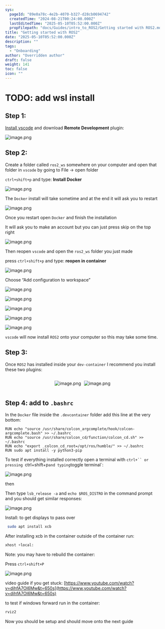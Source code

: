 ```yaml
---
sys:
  pageId: "89e0a78c-4e2b-4070-b327-d28cb0694742"
  createdTime: "2024-08-21T00:24:00.000Z"
  lastEditedTime: "2025-05-10T05:52:00.000Z"
  propFilepath: "docs/Guides/intro_to_ROS2/Getting started with ROS2.md"
title: "Getting started with ROS2"
date: "2025-05-10T05:52:00.000Z"
description: ""
tags:
  - "Onboarding"
author: "Overridden author"
draft: false
weight: 141
toc: false
icon: ""
---
```


# TODO: add wsl install

## Step 1:

[Install vscode](https://code.visualstudio.com/download) and download **Remote Development** plugin:

![image.png](https://prod-files-secure.s3.us-west-2.amazonaws.com/d518164a-d88e-44d1-a4ee-3adb3bd8bce0/efb52993-1881-4a40-b95e-6f020334f022/image.png?X-Amz-Algorithm=AWS4-HMAC-SHA256&X-Amz-Content-Sha256=UNSIGNED-PAYLOAD&X-Amz-Credential=ASIAZI2LB466TJXJWVOK%2F20250618%2Fus-west-2%2Fs3%2Faws4_request&X-Amz-Date=20250618T171031Z&X-Amz-Expires=3600&X-Amz-Security-Token=IQoJb3JpZ2luX2VjEKj%2F%2F%2F%2F%2F%2F%2F%2F%2F%2FwEaCXVzLXdlc3QtMiJIMEYCIQDVrDXClITiiIpPdoOhyuAOojvT3X7e%2BcD96p90K3P7rgIhAJ8UQsSXZJw8qhdXF0cA4VzRt6PlaCoSXSzE%2B6ITeMqwKogECJH%2F%2F%2F%2F%2F%2F%2F%2F%2F%2FwEQABoMNjM3NDIzMTgzODA1IgzEy3sH6ucjH5tVu2oq3ANwzTPXGaFY5WS7XyAaVPy7viYRYITIoDJy6f%2Bl3JOgXU%2F%2FFwxUlnmTf%2FseFAHLTYcDBvPbARBqhwiwtzmeIDJh%2B%2FZao33zyK7GFhDtXltu5tWP4Iyyp%2F2TEYp3nbMHLRgIJ%2Bv3yWqxKq4ILvxNQgqMEwCWMRvQRYfBBF5s2LlNr36p8CJmGKrDr92Y99OAlFjLnqY1i%2FOpxaSNU6Ww2ytxnF5AnbV6Js39geNaXhDUsQv33ZuLfNAQx4JD8EX7b%2BySUbE9F2LMfRMSkd9tIvw5nih7rMUk3KnkBErXjTxrKAxp%2B5uB6OaP12vMH10qtiFeLie7QlzhM4hBTppnTVeN17CVRrxT5E4Nvuw6py4Zc2LNFSJnOjLiiTN9hCu%2FWJukDPb94Eox6UpRn1dUlhii3RSbjhhiVi6OWzAPT5mR%2BxNwYAB5BAuDaIqij%2BaG64WieoQit9XHfd3%2BsSQKotlfscL4eemby8HtM6NKXHL3hs3GgS0RPrU8sIZ8tXZ7pcAsTCSWzb9jAwVRCSGX96luc9a%2BLG94in0RD3RFls59EiDjr6tZPn8Agej8a8psInGWQ4t3SVcZGpAWBZqTilxxuOsA%2BjeitACz0yanX4zgbIjRhNXeTyqsAmmr2zDTxsvCBjqkAcCZceHrLl9n8cltDk2NRG%2BJRbFrmG%2F%2Bf0ZxB7BscntcjN3XN9Fu7dKumY08aH3v3tulPdW21DbOTeh171XGAfT7GMtnR3JhCECtcu1r8t5etKPkmJHZGnVHkoyHkhZg0BdkA12OW%2BPS5qduaC%2FCsULuYUZShOTvc9ZhUcC1RiTnN50VgRG1wVT69A0ctxMF%2FbIDU1lpgt%2B8VJbq%2Fozu9G0wQ%2FHX&X-Amz-Signature=59628775058c138051cb2dca6e6470c5f4d341aeb3cb1689a283d518bc209c16&X-Amz-SignedHeaders=host&x-amz-checksum-mode=ENABLED&x-id=GetObject)

## Step 2:

Create a folder called `ros2_ws` somewhere on your computer and open that folder in `vscode` by going to File → open folder 

`ctrl+shift+p` and type: **Install Docker**

![image.png](https://prod-files-secure.s3.us-west-2.amazonaws.com/d518164a-d88e-44d1-a4ee-3adb3bd8bce0/2269dc0e-1cd5-47ff-bceb-c04ad9b2eab0/image.png?X-Amz-Algorithm=AWS4-HMAC-SHA256&X-Amz-Content-Sha256=UNSIGNED-PAYLOAD&X-Amz-Credential=ASIAZI2LB466TJXJWVOK%2F20250618%2Fus-west-2%2Fs3%2Faws4_request&X-Amz-Date=20250618T171031Z&X-Amz-Expires=3600&X-Amz-Security-Token=IQoJb3JpZ2luX2VjEKj%2F%2F%2F%2F%2F%2F%2F%2F%2F%2FwEaCXVzLXdlc3QtMiJIMEYCIQDVrDXClITiiIpPdoOhyuAOojvT3X7e%2BcD96p90K3P7rgIhAJ8UQsSXZJw8qhdXF0cA4VzRt6PlaCoSXSzE%2B6ITeMqwKogECJH%2F%2F%2F%2F%2F%2F%2F%2F%2F%2FwEQABoMNjM3NDIzMTgzODA1IgzEy3sH6ucjH5tVu2oq3ANwzTPXGaFY5WS7XyAaVPy7viYRYITIoDJy6f%2Bl3JOgXU%2F%2FFwxUlnmTf%2FseFAHLTYcDBvPbARBqhwiwtzmeIDJh%2B%2FZao33zyK7GFhDtXltu5tWP4Iyyp%2F2TEYp3nbMHLRgIJ%2Bv3yWqxKq4ILvxNQgqMEwCWMRvQRYfBBF5s2LlNr36p8CJmGKrDr92Y99OAlFjLnqY1i%2FOpxaSNU6Ww2ytxnF5AnbV6Js39geNaXhDUsQv33ZuLfNAQx4JD8EX7b%2BySUbE9F2LMfRMSkd9tIvw5nih7rMUk3KnkBErXjTxrKAxp%2B5uB6OaP12vMH10qtiFeLie7QlzhM4hBTppnTVeN17CVRrxT5E4Nvuw6py4Zc2LNFSJnOjLiiTN9hCu%2FWJukDPb94Eox6UpRn1dUlhii3RSbjhhiVi6OWzAPT5mR%2BxNwYAB5BAuDaIqij%2BaG64WieoQit9XHfd3%2BsSQKotlfscL4eemby8HtM6NKXHL3hs3GgS0RPrU8sIZ8tXZ7pcAsTCSWzb9jAwVRCSGX96luc9a%2BLG94in0RD3RFls59EiDjr6tZPn8Agej8a8psInGWQ4t3SVcZGpAWBZqTilxxuOsA%2BjeitACz0yanX4zgbIjRhNXeTyqsAmmr2zDTxsvCBjqkAcCZceHrLl9n8cltDk2NRG%2BJRbFrmG%2F%2Bf0ZxB7BscntcjN3XN9Fu7dKumY08aH3v3tulPdW21DbOTeh171XGAfT7GMtnR3JhCECtcu1r8t5etKPkmJHZGnVHkoyHkhZg0BdkA12OW%2BPS5qduaC%2FCsULuYUZShOTvc9ZhUcC1RiTnN50VgRG1wVT69A0ctxMF%2FbIDU1lpgt%2B8VJbq%2Fozu9G0wQ%2FHX&X-Amz-Signature=87d0975b648695ede749b6c7da20a63beddaf8b18787914b058933ce83ab7a5c&X-Amz-SignedHeaders=host&x-amz-checksum-mode=ENABLED&x-id=GetObject)

The `Docker` install will take sometime and at the end it will ask you to restart

![image.png](https://prod-files-secure.s3.us-west-2.amazonaws.com/d518164a-d88e-44d1-a4ee-3adb3bd8bce0/ed233f78-be33-4b1f-b89c-9c346c0e961e/image.png?X-Amz-Algorithm=AWS4-HMAC-SHA256&X-Amz-Content-Sha256=UNSIGNED-PAYLOAD&X-Amz-Credential=ASIAZI2LB466TJXJWVOK%2F20250618%2Fus-west-2%2Fs3%2Faws4_request&X-Amz-Date=20250618T171031Z&X-Amz-Expires=3600&X-Amz-Security-Token=IQoJb3JpZ2luX2VjEKj%2F%2F%2F%2F%2F%2F%2F%2F%2F%2FwEaCXVzLXdlc3QtMiJIMEYCIQDVrDXClITiiIpPdoOhyuAOojvT3X7e%2BcD96p90K3P7rgIhAJ8UQsSXZJw8qhdXF0cA4VzRt6PlaCoSXSzE%2B6ITeMqwKogECJH%2F%2F%2F%2F%2F%2F%2F%2F%2F%2FwEQABoMNjM3NDIzMTgzODA1IgzEy3sH6ucjH5tVu2oq3ANwzTPXGaFY5WS7XyAaVPy7viYRYITIoDJy6f%2Bl3JOgXU%2F%2FFwxUlnmTf%2FseFAHLTYcDBvPbARBqhwiwtzmeIDJh%2B%2FZao33zyK7GFhDtXltu5tWP4Iyyp%2F2TEYp3nbMHLRgIJ%2Bv3yWqxKq4ILvxNQgqMEwCWMRvQRYfBBF5s2LlNr36p8CJmGKrDr92Y99OAlFjLnqY1i%2FOpxaSNU6Ww2ytxnF5AnbV6Js39geNaXhDUsQv33ZuLfNAQx4JD8EX7b%2BySUbE9F2LMfRMSkd9tIvw5nih7rMUk3KnkBErXjTxrKAxp%2B5uB6OaP12vMH10qtiFeLie7QlzhM4hBTppnTVeN17CVRrxT5E4Nvuw6py4Zc2LNFSJnOjLiiTN9hCu%2FWJukDPb94Eox6UpRn1dUlhii3RSbjhhiVi6OWzAPT5mR%2BxNwYAB5BAuDaIqij%2BaG64WieoQit9XHfd3%2BsSQKotlfscL4eemby8HtM6NKXHL3hs3GgS0RPrU8sIZ8tXZ7pcAsTCSWzb9jAwVRCSGX96luc9a%2BLG94in0RD3RFls59EiDjr6tZPn8Agej8a8psInGWQ4t3SVcZGpAWBZqTilxxuOsA%2BjeitACz0yanX4zgbIjRhNXeTyqsAmmr2zDTxsvCBjqkAcCZceHrLl9n8cltDk2NRG%2BJRbFrmG%2F%2Bf0ZxB7BscntcjN3XN9Fu7dKumY08aH3v3tulPdW21DbOTeh171XGAfT7GMtnR3JhCECtcu1r8t5etKPkmJHZGnVHkoyHkhZg0BdkA12OW%2BPS5qduaC%2FCsULuYUZShOTvc9ZhUcC1RiTnN50VgRG1wVT69A0ctxMF%2FbIDU1lpgt%2B8VJbq%2Fozu9G0wQ%2FHX&X-Amz-Signature=56dbca96a0b07955d88312ab59419c87fe6588fbac2f0610440c90bb7c585671&X-Amz-SignedHeaders=host&x-amz-checksum-mode=ENABLED&x-id=GetObject)

Once you restart open `Docker` and finish the installation

It will ask you to make an account but you can just press skip on the top right

![image.png](https://prod-files-secure.s3.us-west-2.amazonaws.com/d518164a-d88e-44d1-a4ee-3adb3bd8bce0/21010ad9-1659-4fd9-9f59-9932a09b2a3d/image.png?X-Amz-Algorithm=AWS4-HMAC-SHA256&X-Amz-Content-Sha256=UNSIGNED-PAYLOAD&X-Amz-Credential=ASIAZI2LB466TJXJWVOK%2F20250618%2Fus-west-2%2Fs3%2Faws4_request&X-Amz-Date=20250618T171031Z&X-Amz-Expires=3600&X-Amz-Security-Token=IQoJb3JpZ2luX2VjEKj%2F%2F%2F%2F%2F%2F%2F%2F%2F%2FwEaCXVzLXdlc3QtMiJIMEYCIQDVrDXClITiiIpPdoOhyuAOojvT3X7e%2BcD96p90K3P7rgIhAJ8UQsSXZJw8qhdXF0cA4VzRt6PlaCoSXSzE%2B6ITeMqwKogECJH%2F%2F%2F%2F%2F%2F%2F%2F%2F%2FwEQABoMNjM3NDIzMTgzODA1IgzEy3sH6ucjH5tVu2oq3ANwzTPXGaFY5WS7XyAaVPy7viYRYITIoDJy6f%2Bl3JOgXU%2F%2FFwxUlnmTf%2FseFAHLTYcDBvPbARBqhwiwtzmeIDJh%2B%2FZao33zyK7GFhDtXltu5tWP4Iyyp%2F2TEYp3nbMHLRgIJ%2Bv3yWqxKq4ILvxNQgqMEwCWMRvQRYfBBF5s2LlNr36p8CJmGKrDr92Y99OAlFjLnqY1i%2FOpxaSNU6Ww2ytxnF5AnbV6Js39geNaXhDUsQv33ZuLfNAQx4JD8EX7b%2BySUbE9F2LMfRMSkd9tIvw5nih7rMUk3KnkBErXjTxrKAxp%2B5uB6OaP12vMH10qtiFeLie7QlzhM4hBTppnTVeN17CVRrxT5E4Nvuw6py4Zc2LNFSJnOjLiiTN9hCu%2FWJukDPb94Eox6UpRn1dUlhii3RSbjhhiVi6OWzAPT5mR%2BxNwYAB5BAuDaIqij%2BaG64WieoQit9XHfd3%2BsSQKotlfscL4eemby8HtM6NKXHL3hs3GgS0RPrU8sIZ8tXZ7pcAsTCSWzb9jAwVRCSGX96luc9a%2BLG94in0RD3RFls59EiDjr6tZPn8Agej8a8psInGWQ4t3SVcZGpAWBZqTilxxuOsA%2BjeitACz0yanX4zgbIjRhNXeTyqsAmmr2zDTxsvCBjqkAcCZceHrLl9n8cltDk2NRG%2BJRbFrmG%2F%2Bf0ZxB7BscntcjN3XN9Fu7dKumY08aH3v3tulPdW21DbOTeh171XGAfT7GMtnR3JhCECtcu1r8t5etKPkmJHZGnVHkoyHkhZg0BdkA12OW%2BPS5qduaC%2FCsULuYUZShOTvc9ZhUcC1RiTnN50VgRG1wVT69A0ctxMF%2FbIDU1lpgt%2B8VJbq%2Fozu9G0wQ%2FHX&X-Amz-Signature=6847ef11e86b506fa4dcb8ed09a112d50a37f274f28887147047b12980594d45&X-Amz-SignedHeaders=host&x-amz-checksum-mode=ENABLED&x-id=GetObject)

Then reopen `vscode` and open the `ros2_ws` folder you just made

press `ctrl+shift+p` and type: **reopen in container**

![image.png](https://prod-files-secure.s3.us-west-2.amazonaws.com/d518164a-d88e-44d1-a4ee-3adb3bd8bce0/4e93b8c2-41ad-488c-8095-c74205196118/image.png?X-Amz-Algorithm=AWS4-HMAC-SHA256&X-Amz-Content-Sha256=UNSIGNED-PAYLOAD&X-Amz-Credential=ASIAZI2LB466TJXJWVOK%2F20250618%2Fus-west-2%2Fs3%2Faws4_request&X-Amz-Date=20250618T171031Z&X-Amz-Expires=3600&X-Amz-Security-Token=IQoJb3JpZ2luX2VjEKj%2F%2F%2F%2F%2F%2F%2F%2F%2F%2FwEaCXVzLXdlc3QtMiJIMEYCIQDVrDXClITiiIpPdoOhyuAOojvT3X7e%2BcD96p90K3P7rgIhAJ8UQsSXZJw8qhdXF0cA4VzRt6PlaCoSXSzE%2B6ITeMqwKogECJH%2F%2F%2F%2F%2F%2F%2F%2F%2F%2FwEQABoMNjM3NDIzMTgzODA1IgzEy3sH6ucjH5tVu2oq3ANwzTPXGaFY5WS7XyAaVPy7viYRYITIoDJy6f%2Bl3JOgXU%2F%2FFwxUlnmTf%2FseFAHLTYcDBvPbARBqhwiwtzmeIDJh%2B%2FZao33zyK7GFhDtXltu5tWP4Iyyp%2F2TEYp3nbMHLRgIJ%2Bv3yWqxKq4ILvxNQgqMEwCWMRvQRYfBBF5s2LlNr36p8CJmGKrDr92Y99OAlFjLnqY1i%2FOpxaSNU6Ww2ytxnF5AnbV6Js39geNaXhDUsQv33ZuLfNAQx4JD8EX7b%2BySUbE9F2LMfRMSkd9tIvw5nih7rMUk3KnkBErXjTxrKAxp%2B5uB6OaP12vMH10qtiFeLie7QlzhM4hBTppnTVeN17CVRrxT5E4Nvuw6py4Zc2LNFSJnOjLiiTN9hCu%2FWJukDPb94Eox6UpRn1dUlhii3RSbjhhiVi6OWzAPT5mR%2BxNwYAB5BAuDaIqij%2BaG64WieoQit9XHfd3%2BsSQKotlfscL4eemby8HtM6NKXHL3hs3GgS0RPrU8sIZ8tXZ7pcAsTCSWzb9jAwVRCSGX96luc9a%2BLG94in0RD3RFls59EiDjr6tZPn8Agej8a8psInGWQ4t3SVcZGpAWBZqTilxxuOsA%2BjeitACz0yanX4zgbIjRhNXeTyqsAmmr2zDTxsvCBjqkAcCZceHrLl9n8cltDk2NRG%2BJRbFrmG%2F%2Bf0ZxB7BscntcjN3XN9Fu7dKumY08aH3v3tulPdW21DbOTeh171XGAfT7GMtnR3JhCECtcu1r8t5etKPkmJHZGnVHkoyHkhZg0BdkA12OW%2BPS5qduaC%2FCsULuYUZShOTvc9ZhUcC1RiTnN50VgRG1wVT69A0ctxMF%2FbIDU1lpgt%2B8VJbq%2Fozu9G0wQ%2FHX&X-Amz-Signature=213903a543ad43b03667e7764f8d30ee827d01332b5078bc9edfa114a9528268&X-Amz-SignedHeaders=host&x-amz-checksum-mode=ENABLED&x-id=GetObject)

Choose “Add configuration to workspace”

![image.png](https://prod-files-secure.s3.us-west-2.amazonaws.com/d518164a-d88e-44d1-a4ee-3adb3bd8bce0/9560b282-5060-4989-ba37-97e7b2c22476/image.png?X-Amz-Algorithm=AWS4-HMAC-SHA256&X-Amz-Content-Sha256=UNSIGNED-PAYLOAD&X-Amz-Credential=ASIAZI2LB466TJXJWVOK%2F20250618%2Fus-west-2%2Fs3%2Faws4_request&X-Amz-Date=20250618T171031Z&X-Amz-Expires=3600&X-Amz-Security-Token=IQoJb3JpZ2luX2VjEKj%2F%2F%2F%2F%2F%2F%2F%2F%2F%2FwEaCXVzLXdlc3QtMiJIMEYCIQDVrDXClITiiIpPdoOhyuAOojvT3X7e%2BcD96p90K3P7rgIhAJ8UQsSXZJw8qhdXF0cA4VzRt6PlaCoSXSzE%2B6ITeMqwKogECJH%2F%2F%2F%2F%2F%2F%2F%2F%2F%2FwEQABoMNjM3NDIzMTgzODA1IgzEy3sH6ucjH5tVu2oq3ANwzTPXGaFY5WS7XyAaVPy7viYRYITIoDJy6f%2Bl3JOgXU%2F%2FFwxUlnmTf%2FseFAHLTYcDBvPbARBqhwiwtzmeIDJh%2B%2FZao33zyK7GFhDtXltu5tWP4Iyyp%2F2TEYp3nbMHLRgIJ%2Bv3yWqxKq4ILvxNQgqMEwCWMRvQRYfBBF5s2LlNr36p8CJmGKrDr92Y99OAlFjLnqY1i%2FOpxaSNU6Ww2ytxnF5AnbV6Js39geNaXhDUsQv33ZuLfNAQx4JD8EX7b%2BySUbE9F2LMfRMSkd9tIvw5nih7rMUk3KnkBErXjTxrKAxp%2B5uB6OaP12vMH10qtiFeLie7QlzhM4hBTppnTVeN17CVRrxT5E4Nvuw6py4Zc2LNFSJnOjLiiTN9hCu%2FWJukDPb94Eox6UpRn1dUlhii3RSbjhhiVi6OWzAPT5mR%2BxNwYAB5BAuDaIqij%2BaG64WieoQit9XHfd3%2BsSQKotlfscL4eemby8HtM6NKXHL3hs3GgS0RPrU8sIZ8tXZ7pcAsTCSWzb9jAwVRCSGX96luc9a%2BLG94in0RD3RFls59EiDjr6tZPn8Agej8a8psInGWQ4t3SVcZGpAWBZqTilxxuOsA%2BjeitACz0yanX4zgbIjRhNXeTyqsAmmr2zDTxsvCBjqkAcCZceHrLl9n8cltDk2NRG%2BJRbFrmG%2F%2Bf0ZxB7BscntcjN3XN9Fu7dKumY08aH3v3tulPdW21DbOTeh171XGAfT7GMtnR3JhCECtcu1r8t5etKPkmJHZGnVHkoyHkhZg0BdkA12OW%2BPS5qduaC%2FCsULuYUZShOTvc9ZhUcC1RiTnN50VgRG1wVT69A0ctxMF%2FbIDU1lpgt%2B8VJbq%2Fozu9G0wQ%2FHX&X-Amz-Signature=97eb2412cc86c99f5d909a777bca2985f869e3f98616c9163b49158314e40a4b&X-Amz-SignedHeaders=host&x-amz-checksum-mode=ENABLED&x-id=GetObject)

![image.png](https://prod-files-secure.s3.us-west-2.amazonaws.com/d518164a-d88e-44d1-a4ee-3adb3bd8bce0/2ee63f81-886b-48e8-a553-dc6e5eac99e4/image.png?X-Amz-Algorithm=AWS4-HMAC-SHA256&X-Amz-Content-Sha256=UNSIGNED-PAYLOAD&X-Amz-Credential=ASIAZI2LB466TJXJWVOK%2F20250618%2Fus-west-2%2Fs3%2Faws4_request&X-Amz-Date=20250618T171031Z&X-Amz-Expires=3600&X-Amz-Security-Token=IQoJb3JpZ2luX2VjEKj%2F%2F%2F%2F%2F%2F%2F%2F%2F%2FwEaCXVzLXdlc3QtMiJIMEYCIQDVrDXClITiiIpPdoOhyuAOojvT3X7e%2BcD96p90K3P7rgIhAJ8UQsSXZJw8qhdXF0cA4VzRt6PlaCoSXSzE%2B6ITeMqwKogECJH%2F%2F%2F%2F%2F%2F%2F%2F%2F%2FwEQABoMNjM3NDIzMTgzODA1IgzEy3sH6ucjH5tVu2oq3ANwzTPXGaFY5WS7XyAaVPy7viYRYITIoDJy6f%2Bl3JOgXU%2F%2FFwxUlnmTf%2FseFAHLTYcDBvPbARBqhwiwtzmeIDJh%2B%2FZao33zyK7GFhDtXltu5tWP4Iyyp%2F2TEYp3nbMHLRgIJ%2Bv3yWqxKq4ILvxNQgqMEwCWMRvQRYfBBF5s2LlNr36p8CJmGKrDr92Y99OAlFjLnqY1i%2FOpxaSNU6Ww2ytxnF5AnbV6Js39geNaXhDUsQv33ZuLfNAQx4JD8EX7b%2BySUbE9F2LMfRMSkd9tIvw5nih7rMUk3KnkBErXjTxrKAxp%2B5uB6OaP12vMH10qtiFeLie7QlzhM4hBTppnTVeN17CVRrxT5E4Nvuw6py4Zc2LNFSJnOjLiiTN9hCu%2FWJukDPb94Eox6UpRn1dUlhii3RSbjhhiVi6OWzAPT5mR%2BxNwYAB5BAuDaIqij%2BaG64WieoQit9XHfd3%2BsSQKotlfscL4eemby8HtM6NKXHL3hs3GgS0RPrU8sIZ8tXZ7pcAsTCSWzb9jAwVRCSGX96luc9a%2BLG94in0RD3RFls59EiDjr6tZPn8Agej8a8psInGWQ4t3SVcZGpAWBZqTilxxuOsA%2BjeitACz0yanX4zgbIjRhNXeTyqsAmmr2zDTxsvCBjqkAcCZceHrLl9n8cltDk2NRG%2BJRbFrmG%2F%2Bf0ZxB7BscntcjN3XN9Fu7dKumY08aH3v3tulPdW21DbOTeh171XGAfT7GMtnR3JhCECtcu1r8t5etKPkmJHZGnVHkoyHkhZg0BdkA12OW%2BPS5qduaC%2FCsULuYUZShOTvc9ZhUcC1RiTnN50VgRG1wVT69A0ctxMF%2FbIDU1lpgt%2B8VJbq%2Fozu9G0wQ%2FHX&X-Amz-Signature=4c0099e6e42a0d79f4d6d6448a7565126fa084bd89c7485b440fd0563cdb71fa&X-Amz-SignedHeaders=host&x-amz-checksum-mode=ENABLED&x-id=GetObject)

![image.png](https://prod-files-secure.s3.us-west-2.amazonaws.com/d518164a-d88e-44d1-a4ee-3adb3bd8bce0/ae1580b2-b048-407e-aed9-b584224a7a04/image.png?X-Amz-Algorithm=AWS4-HMAC-SHA256&X-Amz-Content-Sha256=UNSIGNED-PAYLOAD&X-Amz-Credential=ASIAZI2LB466TJXJWVOK%2F20250618%2Fus-west-2%2Fs3%2Faws4_request&X-Amz-Date=20250618T171031Z&X-Amz-Expires=3600&X-Amz-Security-Token=IQoJb3JpZ2luX2VjEKj%2F%2F%2F%2F%2F%2F%2F%2F%2F%2FwEaCXVzLXdlc3QtMiJIMEYCIQDVrDXClITiiIpPdoOhyuAOojvT3X7e%2BcD96p90K3P7rgIhAJ8UQsSXZJw8qhdXF0cA4VzRt6PlaCoSXSzE%2B6ITeMqwKogECJH%2F%2F%2F%2F%2F%2F%2F%2F%2F%2FwEQABoMNjM3NDIzMTgzODA1IgzEy3sH6ucjH5tVu2oq3ANwzTPXGaFY5WS7XyAaVPy7viYRYITIoDJy6f%2Bl3JOgXU%2F%2FFwxUlnmTf%2FseFAHLTYcDBvPbARBqhwiwtzmeIDJh%2B%2FZao33zyK7GFhDtXltu5tWP4Iyyp%2F2TEYp3nbMHLRgIJ%2Bv3yWqxKq4ILvxNQgqMEwCWMRvQRYfBBF5s2LlNr36p8CJmGKrDr92Y99OAlFjLnqY1i%2FOpxaSNU6Ww2ytxnF5AnbV6Js39geNaXhDUsQv33ZuLfNAQx4JD8EX7b%2BySUbE9F2LMfRMSkd9tIvw5nih7rMUk3KnkBErXjTxrKAxp%2B5uB6OaP12vMH10qtiFeLie7QlzhM4hBTppnTVeN17CVRrxT5E4Nvuw6py4Zc2LNFSJnOjLiiTN9hCu%2FWJukDPb94Eox6UpRn1dUlhii3RSbjhhiVi6OWzAPT5mR%2BxNwYAB5BAuDaIqij%2BaG64WieoQit9XHfd3%2BsSQKotlfscL4eemby8HtM6NKXHL3hs3GgS0RPrU8sIZ8tXZ7pcAsTCSWzb9jAwVRCSGX96luc9a%2BLG94in0RD3RFls59EiDjr6tZPn8Agej8a8psInGWQ4t3SVcZGpAWBZqTilxxuOsA%2BjeitACz0yanX4zgbIjRhNXeTyqsAmmr2zDTxsvCBjqkAcCZceHrLl9n8cltDk2NRG%2BJRbFrmG%2F%2Bf0ZxB7BscntcjN3XN9Fu7dKumY08aH3v3tulPdW21DbOTeh171XGAfT7GMtnR3JhCECtcu1r8t5etKPkmJHZGnVHkoyHkhZg0BdkA12OW%2BPS5qduaC%2FCsULuYUZShOTvc9ZhUcC1RiTnN50VgRG1wVT69A0ctxMF%2FbIDU1lpgt%2B8VJbq%2Fozu9G0wQ%2FHX&X-Amz-Signature=330c58e598814e3dae9b0ee338d54f3a34f115102d0d41d175681855697fde6b&X-Amz-SignedHeaders=host&x-amz-checksum-mode=ENABLED&x-id=GetObject)

![image.png](https://prod-files-secure.s3.us-west-2.amazonaws.com/d518164a-d88e-44d1-a4ee-3adb3bd8bce0/53255b28-f75e-430f-b9e3-c0ac8577e42b/image.png?X-Amz-Algorithm=AWS4-HMAC-SHA256&X-Amz-Content-Sha256=UNSIGNED-PAYLOAD&X-Amz-Credential=ASIAZI2LB466TJXJWVOK%2F20250618%2Fus-west-2%2Fs3%2Faws4_request&X-Amz-Date=20250618T171031Z&X-Amz-Expires=3600&X-Amz-Security-Token=IQoJb3JpZ2luX2VjEKj%2F%2F%2F%2F%2F%2F%2F%2F%2F%2FwEaCXVzLXdlc3QtMiJIMEYCIQDVrDXClITiiIpPdoOhyuAOojvT3X7e%2BcD96p90K3P7rgIhAJ8UQsSXZJw8qhdXF0cA4VzRt6PlaCoSXSzE%2B6ITeMqwKogECJH%2F%2F%2F%2F%2F%2F%2F%2F%2F%2FwEQABoMNjM3NDIzMTgzODA1IgzEy3sH6ucjH5tVu2oq3ANwzTPXGaFY5WS7XyAaVPy7viYRYITIoDJy6f%2Bl3JOgXU%2F%2FFwxUlnmTf%2FseFAHLTYcDBvPbARBqhwiwtzmeIDJh%2B%2FZao33zyK7GFhDtXltu5tWP4Iyyp%2F2TEYp3nbMHLRgIJ%2Bv3yWqxKq4ILvxNQgqMEwCWMRvQRYfBBF5s2LlNr36p8CJmGKrDr92Y99OAlFjLnqY1i%2FOpxaSNU6Ww2ytxnF5AnbV6Js39geNaXhDUsQv33ZuLfNAQx4JD8EX7b%2BySUbE9F2LMfRMSkd9tIvw5nih7rMUk3KnkBErXjTxrKAxp%2B5uB6OaP12vMH10qtiFeLie7QlzhM4hBTppnTVeN17CVRrxT5E4Nvuw6py4Zc2LNFSJnOjLiiTN9hCu%2FWJukDPb94Eox6UpRn1dUlhii3RSbjhhiVi6OWzAPT5mR%2BxNwYAB5BAuDaIqij%2BaG64WieoQit9XHfd3%2BsSQKotlfscL4eemby8HtM6NKXHL3hs3GgS0RPrU8sIZ8tXZ7pcAsTCSWzb9jAwVRCSGX96luc9a%2BLG94in0RD3RFls59EiDjr6tZPn8Agej8a8psInGWQ4t3SVcZGpAWBZqTilxxuOsA%2BjeitACz0yanX4zgbIjRhNXeTyqsAmmr2zDTxsvCBjqkAcCZceHrLl9n8cltDk2NRG%2BJRbFrmG%2F%2Bf0ZxB7BscntcjN3XN9Fu7dKumY08aH3v3tulPdW21DbOTeh171XGAfT7GMtnR3JhCECtcu1r8t5etKPkmJHZGnVHkoyHkhZg0BdkA12OW%2BPS5qduaC%2FCsULuYUZShOTvc9ZhUcC1RiTnN50VgRG1wVT69A0ctxMF%2FbIDU1lpgt%2B8VJbq%2Fozu9G0wQ%2FHX&X-Amz-Signature=69d226759f3cdc3bdce0968e040f09c470046f6503d5cd3a89f070f0550d948f&X-Amz-SignedHeaders=host&x-amz-checksum-mode=ENABLED&x-id=GetObject)

![image.png](https://prod-files-secure.s3.us-west-2.amazonaws.com/d518164a-d88e-44d1-a4ee-3adb3bd8bce0/7c562767-5af9-4ffb-97d1-327bcdf4ee00/image.png?X-Amz-Algorithm=AWS4-HMAC-SHA256&X-Amz-Content-Sha256=UNSIGNED-PAYLOAD&X-Amz-Credential=ASIAZI2LB466TJXJWVOK%2F20250618%2Fus-west-2%2Fs3%2Faws4_request&X-Amz-Date=20250618T171031Z&X-Amz-Expires=3600&X-Amz-Security-Token=IQoJb3JpZ2luX2VjEKj%2F%2F%2F%2F%2F%2F%2F%2F%2F%2FwEaCXVzLXdlc3QtMiJIMEYCIQDVrDXClITiiIpPdoOhyuAOojvT3X7e%2BcD96p90K3P7rgIhAJ8UQsSXZJw8qhdXF0cA4VzRt6PlaCoSXSzE%2B6ITeMqwKogECJH%2F%2F%2F%2F%2F%2F%2F%2F%2F%2FwEQABoMNjM3NDIzMTgzODA1IgzEy3sH6ucjH5tVu2oq3ANwzTPXGaFY5WS7XyAaVPy7viYRYITIoDJy6f%2Bl3JOgXU%2F%2FFwxUlnmTf%2FseFAHLTYcDBvPbARBqhwiwtzmeIDJh%2B%2FZao33zyK7GFhDtXltu5tWP4Iyyp%2F2TEYp3nbMHLRgIJ%2Bv3yWqxKq4ILvxNQgqMEwCWMRvQRYfBBF5s2LlNr36p8CJmGKrDr92Y99OAlFjLnqY1i%2FOpxaSNU6Ww2ytxnF5AnbV6Js39geNaXhDUsQv33ZuLfNAQx4JD8EX7b%2BySUbE9F2LMfRMSkd9tIvw5nih7rMUk3KnkBErXjTxrKAxp%2B5uB6OaP12vMH10qtiFeLie7QlzhM4hBTppnTVeN17CVRrxT5E4Nvuw6py4Zc2LNFSJnOjLiiTN9hCu%2FWJukDPb94Eox6UpRn1dUlhii3RSbjhhiVi6OWzAPT5mR%2BxNwYAB5BAuDaIqij%2BaG64WieoQit9XHfd3%2BsSQKotlfscL4eemby8HtM6NKXHL3hs3GgS0RPrU8sIZ8tXZ7pcAsTCSWzb9jAwVRCSGX96luc9a%2BLG94in0RD3RFls59EiDjr6tZPn8Agej8a8psInGWQ4t3SVcZGpAWBZqTilxxuOsA%2BjeitACz0yanX4zgbIjRhNXeTyqsAmmr2zDTxsvCBjqkAcCZceHrLl9n8cltDk2NRG%2BJRbFrmG%2F%2Bf0ZxB7BscntcjN3XN9Fu7dKumY08aH3v3tulPdW21DbOTeh171XGAfT7GMtnR3JhCECtcu1r8t5etKPkmJHZGnVHkoyHkhZg0BdkA12OW%2BPS5qduaC%2FCsULuYUZShOTvc9ZhUcC1RiTnN50VgRG1wVT69A0ctxMF%2FbIDU1lpgt%2B8VJbq%2Fozu9G0wQ%2FHX&X-Amz-Signature=7ca453e63165dcc4bb085c0c33a7dfbf8497e600bc9a99fe532f68643a12e753&X-Amz-SignedHeaders=host&x-amz-checksum-mode=ENABLED&x-id=GetObject)

`vscode` will now install `ROS2` onto your computer so this may take some time.

## Step 3:

Once `ROS2` has installed inside your `dev-container` I recommend you install these two plugins:

<div style="display: flex;flex-direction: row; column-gap:10px; max-width: 630px;justify-content: center;">
<div>

![image.png](https://prod-files-secure.s3.us-west-2.amazonaws.com/d518164a-d88e-44d1-a4ee-3adb3bd8bce0/3fc3d550-5a54-4ba1-ba6b-faa01cdb7369/image.png?X-Amz-Algorithm=AWS4-HMAC-SHA256&X-Amz-Content-Sha256=UNSIGNED-PAYLOAD&X-Amz-Credential=ASIAZI2LB466WI7DTELZ%2F20250618%2Fus-west-2%2Fs3%2Faws4_request&X-Amz-Date=20250618T171036Z&X-Amz-Expires=3600&X-Amz-Security-Token=IQoJb3JpZ2luX2VjEKf%2F%2F%2F%2F%2F%2F%2F%2F%2F%2FwEaCXVzLXdlc3QtMiJHMEUCIEJOlW71%2BAuy%2BrBD7H63GzZcW%2BW2EkYs6VTPkmNwfjRsAiEA6l1fgVnIW%2Bk%2BLcOn4o8eUp6Ppsy0%2BDW6CzGk4aS4MtoqiAQIkP%2F%2F%2F%2F%2F%2F%2F%2F%2F%2FARAAGgw2Mzc0MjMxODM4MDUiDJG%2BSxbBD2AbXWR7kCrcA9qW4aCejA%2Fk0cNe05Yx5j0f%2FDk9KzGl%2Bt0GkonL%2BPwMmmLGROOPQZEIDW%2BjaK%2BV3O3%2Btku0I58NptkZcQn79p1FfyhVHR5%2Fd8HSf6Ei1FkKSlLmavn9FLEsTrN1iBLsnvKAhXGywbygUrxlxFN9N6%2F8UW9D1SXIUID1ewZTjNn5dMhn9%2Byt5uhPPW%2BuE57wFTUrqgmELuVRCBzMVj1IvXOs7wVSxEPh%2FIiqNc2FQ3hEEX8PFSajWDEO7Cyb43648kCgTkhCdrq0nI7dVoujd4EVPOngFyl9uVskf0%2BadiEps%2FlmHCKGF0DDoeQnEqDNDYMbX%2FOmgZmz3Mflv2CRF5fXC7uRkRDR%2BE92AQEaGOgYpPfhhd7pT9xZDlIBoRQ8bNiAL%2FhNYn8qxs51T6ALAcYUGX4%2B6tEsC0F21IsaFIcIGAlUp9r0VWIEnoi3Ez0j9y1DakAvDlZh8haoUMb46e4wIcFaLHDvvFwUgIIsRHpPmzKu7%2BmMoo1HD2C2VrnpYj27i58%2F1BHQceWtSKwKvQI1Y6Th1Tx6smbs%2BO%2FyCQta0lhQz6voU5uWoSg9NeS8hoQOEolq8kGHuiuRBs6nlkQs%2BCUX8lciubxmTODTT%2FbXq2UO%2F%2By6TgAbpvANMNmvy8IGOqUB1Pq%2FmUYA7BP3RceTDqzfYB1wT71Q3pmrMbnkr8Dv5WA55bWiamtWEOo9VsCNRed3b7C3Cd6jRu8kcsoBM2MX%2FKG2SDS1fG8X1RxurrOnMxYK7P%2F%2Bll%2FBfjdfGQlkaDkuFUtAwNUzoErU7HBYb9r54CLHCYRAasFA%2BUp26onzcWyn6kfHNeoNxcHt%2F6tbpRE4Cb88QErfVJL4tL%2FXEfAbjczAQPki&X-Amz-Signature=df897701561f112181fa4afbacdb2cf78ce7ded6a584e416a0db6d37e0abb8f5&X-Amz-SignedHeaders=host&x-amz-checksum-mode=ENABLED&x-id=GetObject)

</div>
<div>

![image.png](https://prod-files-secure.s3.us-west-2.amazonaws.com/d518164a-d88e-44d1-a4ee-3adb3bd8bce0/d994cc66-13c2-4093-a5a3-f84cf4601a82/image.png?X-Amz-Algorithm=AWS4-HMAC-SHA256&X-Amz-Content-Sha256=UNSIGNED-PAYLOAD&X-Amz-Credential=ASIAZI2LB4667K2VXEMY%2F20250618%2Fus-west-2%2Fs3%2Faws4_request&X-Amz-Date=20250618T171037Z&X-Amz-Expires=3600&X-Amz-Security-Token=IQoJb3JpZ2luX2VjEKX%2F%2F%2F%2F%2F%2F%2F%2F%2F%2FwEaCXVzLXdlc3QtMiJHMEUCIQCMMj5tduxcKXwPW87Xu2BY2YCoozDnD2X9FoARsFpITgIgJeMZjX29YDqX7tqfhBPveEVJUoImhzfgi28xgRTMV1cqiAQIjv%2F%2F%2F%2F%2F%2F%2F%2F%2F%2FARAAGgw2Mzc0MjMxODM4MDUiDPjmnyzr1twpaa%2FnPircA7KUJEx%2BFRel3vScJHS0SjTSo4mjSbGaK%2F%2FLED9n%2FMOgAJyI0YdBGJsb6VB29hlleZ5lwNGPgGfUuZMQMafgJOgGPJvMjVUb8BCgnNLdZ7PzvjG8woSbVtaCHWLPROmZeyAuZAyS7JY0jNjFofMmworehpAitalNncsmJbyQbB2vE0kQNKvtm7nwK7%2Fif37WJf8B1qFllBgH%2FVRyZkubIT%2BsP4TTQCWHqX%2BHSTb1%2BV60XHI86NBgxa9Ds6nHRtPzEYx1Tyh%2BznBMuYZpjR3h%2FejVCcn0Qb0Ja33A6OhTKLit4SdFOSMwrU0HXSdXM2wayQBHqpyrIv82P8px6QqdLywJ6Sh96Yunxg%2FzfD3xq%2Fkt3yXd7kRITKmFqLfQJmmlIH2F%2F3aBdgduwziBM2G65SEwxlv222DH%2FVeXDHGu6Yl24mf0t6Yc2BBsIzpW8fKAfEFnQ95tdYp7WlZy0HaV4CfAiYbz6mU5H%2FiCG0wLmfnEEYR71qVelNDFPfnyHZn5zRdKHXLk%2FDC5KRFPZfwL0h0C6RZuUOHgnGIxHTueS2HCmetDaW0x7cmBGo0iMhwg9CAs%2FeD%2FTTC8wunowwKDsCVlJjeB8Di7tyzHBK8s7Z0hml2DuJpRBoZzOVyCMIj0ysIGOqUBb5zTATPInODX1XyL5H6yFq%2B5E4Go90LH6wENR0BWMnPZfaYf7n5dAGbFZnN5QhTUEIUIyTxYTYThoadH988O0kQ571R%2FOTl9Yu%2BgoiUQy1wgwkQ6iL1y5zHG5BycinwERkBFIchyv%2BNT82HAnAWhrprFJZXOFnsQq06DmCv4oEt3V0Jzy59gN6D%2BA%2FxuCeZdkRcQaWFIj89eEjWtwoXPCqIWBjmU&X-Amz-Signature=0028153bfaf32f696c8cffca55f5bedc7346b3e51868ddd97a25ce8cbbbd5b2d&X-Amz-SignedHeaders=host&x-amz-checksum-mode=ENABLED&x-id=GetObject)

</div>
</div>

## Step 4: add to `.bashrc`

In the `Docker` file inside the `.devcontainer` folder add this line at the very bottom: 

```docker
RUN echo "source /usr/share/colcon_argcomplete/hook/colcon-argcomplete.bash" >> ~/.bashrc
RUN echo "source /usr/share/colcon_cd/function/colcon_cd.sh" >> ~/.bashrc
RUN echo "export _colcon_cd_root=/opt/ros/humble/" >> ~/.bashrc
RUN sudo apt install -y python3-pip 
```

To test if everything installed correctly open a terminal with `ctrl+`` or pressing `ctrl+shift+p` and typing `toggle terminal`:

![image.png](https://prod-files-secure.s3.us-west-2.amazonaws.com/d518164a-d88e-44d1-a4ee-3adb3bd8bce0/6a4943d8-b04e-4c02-9a58-775f3384d1a5/image.png?X-Amz-Algorithm=AWS4-HMAC-SHA256&X-Amz-Content-Sha256=UNSIGNED-PAYLOAD&X-Amz-Credential=ASIAZI2LB466TJXJWVOK%2F20250618%2Fus-west-2%2Fs3%2Faws4_request&X-Amz-Date=20250618T171031Z&X-Amz-Expires=3600&X-Amz-Security-Token=IQoJb3JpZ2luX2VjEKj%2F%2F%2F%2F%2F%2F%2F%2F%2F%2FwEaCXVzLXdlc3QtMiJIMEYCIQDVrDXClITiiIpPdoOhyuAOojvT3X7e%2BcD96p90K3P7rgIhAJ8UQsSXZJw8qhdXF0cA4VzRt6PlaCoSXSzE%2B6ITeMqwKogECJH%2F%2F%2F%2F%2F%2F%2F%2F%2F%2FwEQABoMNjM3NDIzMTgzODA1IgzEy3sH6ucjH5tVu2oq3ANwzTPXGaFY5WS7XyAaVPy7viYRYITIoDJy6f%2Bl3JOgXU%2F%2FFwxUlnmTf%2FseFAHLTYcDBvPbARBqhwiwtzmeIDJh%2B%2FZao33zyK7GFhDtXltu5tWP4Iyyp%2F2TEYp3nbMHLRgIJ%2Bv3yWqxKq4ILvxNQgqMEwCWMRvQRYfBBF5s2LlNr36p8CJmGKrDr92Y99OAlFjLnqY1i%2FOpxaSNU6Ww2ytxnF5AnbV6Js39geNaXhDUsQv33ZuLfNAQx4JD8EX7b%2BySUbE9F2LMfRMSkd9tIvw5nih7rMUk3KnkBErXjTxrKAxp%2B5uB6OaP12vMH10qtiFeLie7QlzhM4hBTppnTVeN17CVRrxT5E4Nvuw6py4Zc2LNFSJnOjLiiTN9hCu%2FWJukDPb94Eox6UpRn1dUlhii3RSbjhhiVi6OWzAPT5mR%2BxNwYAB5BAuDaIqij%2BaG64WieoQit9XHfd3%2BsSQKotlfscL4eemby8HtM6NKXHL3hs3GgS0RPrU8sIZ8tXZ7pcAsTCSWzb9jAwVRCSGX96luc9a%2BLG94in0RD3RFls59EiDjr6tZPn8Agej8a8psInGWQ4t3SVcZGpAWBZqTilxxuOsA%2BjeitACz0yanX4zgbIjRhNXeTyqsAmmr2zDTxsvCBjqkAcCZceHrLl9n8cltDk2NRG%2BJRbFrmG%2F%2Bf0ZxB7BscntcjN3XN9Fu7dKumY08aH3v3tulPdW21DbOTeh171XGAfT7GMtnR3JhCECtcu1r8t5etKPkmJHZGnVHkoyHkhZg0BdkA12OW%2BPS5qduaC%2FCsULuYUZShOTvc9ZhUcC1RiTnN50VgRG1wVT69A0ctxMF%2FbIDU1lpgt%2B8VJbq%2Fozu9G0wQ%2FHX&X-Amz-Signature=44484fb6855b7bd6de5d3247bcda12d540fcd5da716b43c6824993866e278797&X-Amz-SignedHeaders=host&x-amz-checksum-mode=ENABLED&x-id=GetObject)

then 

Then type `lsb_release -a` and `echo $ROS_DISTRO` in the command prompt and you should get similar responses:

![image.png](https://prod-files-secure.s3.us-west-2.amazonaws.com/d518164a-d88e-44d1-a4ee-3adb3bd8bce0/3e635dec-a805-4e85-8b9e-d000e5b71a4e/image.png?X-Amz-Algorithm=AWS4-HMAC-SHA256&X-Amz-Content-Sha256=UNSIGNED-PAYLOAD&X-Amz-Credential=ASIAZI2LB466TJXJWVOK%2F20250618%2Fus-west-2%2Fs3%2Faws4_request&X-Amz-Date=20250618T171031Z&X-Amz-Expires=3600&X-Amz-Security-Token=IQoJb3JpZ2luX2VjEKj%2F%2F%2F%2F%2F%2F%2F%2F%2F%2FwEaCXVzLXdlc3QtMiJIMEYCIQDVrDXClITiiIpPdoOhyuAOojvT3X7e%2BcD96p90K3P7rgIhAJ8UQsSXZJw8qhdXF0cA4VzRt6PlaCoSXSzE%2B6ITeMqwKogECJH%2F%2F%2F%2F%2F%2F%2F%2F%2F%2FwEQABoMNjM3NDIzMTgzODA1IgzEy3sH6ucjH5tVu2oq3ANwzTPXGaFY5WS7XyAaVPy7viYRYITIoDJy6f%2Bl3JOgXU%2F%2FFwxUlnmTf%2FseFAHLTYcDBvPbARBqhwiwtzmeIDJh%2B%2FZao33zyK7GFhDtXltu5tWP4Iyyp%2F2TEYp3nbMHLRgIJ%2Bv3yWqxKq4ILvxNQgqMEwCWMRvQRYfBBF5s2LlNr36p8CJmGKrDr92Y99OAlFjLnqY1i%2FOpxaSNU6Ww2ytxnF5AnbV6Js39geNaXhDUsQv33ZuLfNAQx4JD8EX7b%2BySUbE9F2LMfRMSkd9tIvw5nih7rMUk3KnkBErXjTxrKAxp%2B5uB6OaP12vMH10qtiFeLie7QlzhM4hBTppnTVeN17CVRrxT5E4Nvuw6py4Zc2LNFSJnOjLiiTN9hCu%2FWJukDPb94Eox6UpRn1dUlhii3RSbjhhiVi6OWzAPT5mR%2BxNwYAB5BAuDaIqij%2BaG64WieoQit9XHfd3%2BsSQKotlfscL4eemby8HtM6NKXHL3hs3GgS0RPrU8sIZ8tXZ7pcAsTCSWzb9jAwVRCSGX96luc9a%2BLG94in0RD3RFls59EiDjr6tZPn8Agej8a8psInGWQ4t3SVcZGpAWBZqTilxxuOsA%2BjeitACz0yanX4zgbIjRhNXeTyqsAmmr2zDTxsvCBjqkAcCZceHrLl9n8cltDk2NRG%2BJRbFrmG%2F%2Bf0ZxB7BscntcjN3XN9Fu7dKumY08aH3v3tulPdW21DbOTeh171XGAfT7GMtnR3JhCECtcu1r8t5etKPkmJHZGnVHkoyHkhZg0BdkA12OW%2BPS5qduaC%2FCsULuYUZShOTvc9ZhUcC1RiTnN50VgRG1wVT69A0ctxMF%2FbIDU1lpgt%2B8VJbq%2Fozu9G0wQ%2FHX&X-Amz-Signature=3d84dc71cc8000c7957c9501aee8ae4a93ae5de4a139fe018e6655984201779e&X-Amz-SignedHeaders=host&x-amz-checksum-mode=ENABLED&x-id=GetObject)

Install:  to get displays to pass over

```bash
 sudo apt install xcb
```

After installing xcb in the container outside of the container run:

```python
xhost +local:
```

Note: you may have to rebuild the container:

Press `ctrl+shift+P`

![image.png](https://prod-files-secure.s3.us-west-2.amazonaws.com/d518164a-d88e-44d1-a4ee-3adb3bd8bce0/6c2be660-2618-4c38-9c26-53554f7a0b7b/image.png?X-Amz-Algorithm=AWS4-HMAC-SHA256&X-Amz-Content-Sha256=UNSIGNED-PAYLOAD&X-Amz-Credential=ASIAZI2LB466TJXJWVOK%2F20250618%2Fus-west-2%2Fs3%2Faws4_request&X-Amz-Date=20250618T171031Z&X-Amz-Expires=3600&X-Amz-Security-Token=IQoJb3JpZ2luX2VjEKj%2F%2F%2F%2F%2F%2F%2F%2F%2F%2FwEaCXVzLXdlc3QtMiJIMEYCIQDVrDXClITiiIpPdoOhyuAOojvT3X7e%2BcD96p90K3P7rgIhAJ8UQsSXZJw8qhdXF0cA4VzRt6PlaCoSXSzE%2B6ITeMqwKogECJH%2F%2F%2F%2F%2F%2F%2F%2F%2F%2FwEQABoMNjM3NDIzMTgzODA1IgzEy3sH6ucjH5tVu2oq3ANwzTPXGaFY5WS7XyAaVPy7viYRYITIoDJy6f%2Bl3JOgXU%2F%2FFwxUlnmTf%2FseFAHLTYcDBvPbARBqhwiwtzmeIDJh%2B%2FZao33zyK7GFhDtXltu5tWP4Iyyp%2F2TEYp3nbMHLRgIJ%2Bv3yWqxKq4ILvxNQgqMEwCWMRvQRYfBBF5s2LlNr36p8CJmGKrDr92Y99OAlFjLnqY1i%2FOpxaSNU6Ww2ytxnF5AnbV6Js39geNaXhDUsQv33ZuLfNAQx4JD8EX7b%2BySUbE9F2LMfRMSkd9tIvw5nih7rMUk3KnkBErXjTxrKAxp%2B5uB6OaP12vMH10qtiFeLie7QlzhM4hBTppnTVeN17CVRrxT5E4Nvuw6py4Zc2LNFSJnOjLiiTN9hCu%2FWJukDPb94Eox6UpRn1dUlhii3RSbjhhiVi6OWzAPT5mR%2BxNwYAB5BAuDaIqij%2BaG64WieoQit9XHfd3%2BsSQKotlfscL4eemby8HtM6NKXHL3hs3GgS0RPrU8sIZ8tXZ7pcAsTCSWzb9jAwVRCSGX96luc9a%2BLG94in0RD3RFls59EiDjr6tZPn8Agej8a8psInGWQ4t3SVcZGpAWBZqTilxxuOsA%2BjeitACz0yanX4zgbIjRhNXeTyqsAmmr2zDTxsvCBjqkAcCZceHrLl9n8cltDk2NRG%2BJRbFrmG%2F%2Bf0ZxB7BscntcjN3XN9Fu7dKumY08aH3v3tulPdW21DbOTeh171XGAfT7GMtnR3JhCECtcu1r8t5etKPkmJHZGnVHkoyHkhZg0BdkA12OW%2BPS5qduaC%2FCsULuYUZShOTvc9ZhUcC1RiTnN50VgRG1wVT69A0ctxMF%2FbIDU1lpgt%2B8VJbq%2Fozu9G0wQ%2FHX&X-Amz-Signature=508554dd39887f04a169b03364c24e1ffb1072601c109df13ed8027629730146&X-Amz-SignedHeaders=host&x-amz-checksum-mode=ENABLED&x-id=GetObject)

video guide if you get stuck: [https://www.youtube.com/watch?v=dihfA7Ol6Mw&t=650s](https://www.youtube.com/watch?v=dihfA7Ol6Mw&t=650s)

to test if windows forward run in the container:

```bash
rviz2
```

Now you should be setup and should move onto the next guide 
